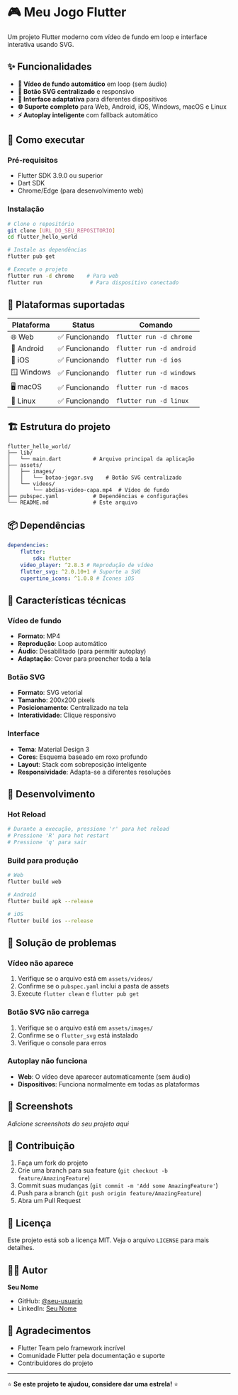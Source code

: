 # 🎮 Meu Jogo Flutter

Um projeto Flutter moderno com vídeo de fundo em loop e interface interativa usando SVG.

## ✨ Funcionalidades

-   **🎥 Vídeo de fundo automático** em loop (sem áudio)
-   **🎯 Botão SVG centralizado** e responsivo
-   **📱 Interface adaptativa** para diferentes dispositivos
-   **🌐 Suporte completo** para Web, Android, iOS, Windows, macOS e Linux
-   **⚡ Autoplay inteligente** com fallback automático

## 🚀 Como executar

### Pré-requisitos

-   Flutter SDK 3.9.0 ou superior
-   Dart SDK
-   Chrome/Edge (para desenvolvimento web)

### Instalação

```bash
# Clone o repositório
git clone [URL_DO_SEU_REPOSITORIO]
cd flutter_hello_world

# Instale as dependências
flutter pub get

# Execute o projeto
flutter run -d chrome    # Para web
flutter run               # Para dispositivo conectado
```

## 🎯 Plataformas suportadas

| Plataforma | Status         | Comando                  |
| ---------- | -------------- | ------------------------ |
| 🌐 Web     | ✅ Funcionando | `flutter run -d chrome`  |
| 📱 Android | ✅ Funcionando | `flutter run -d android` |
| 🍎 iOS     | ✅ Funcionando | `flutter run -d ios`     |
| 🪟 Windows | ✅ Funcionando | `flutter run -d windows` |
| 🖥️ macOS   | ✅ Funcionando | `flutter run -d macos`   |
| 🐧 Linux   | ✅ Funcionando | `flutter run -d linux`   |

## 🏗️ Estrutura do projeto

```
flutter_hello_world/
├── lib/
│   └── main.dart          # Arquivo principal da aplicação
├── assets/
│   ├── images/
│   │   └── botao-jogar.svg    # Botão SVG centralizado
│   └── videos/
│       └── abdias-video-capa.mp4  # Vídeo de fundo
├── pubspec.yaml           # Dependências e configurações
└── README.md              # Este arquivo
```

## 📦 Dependências

```yaml
dependencies:
    flutter:
        sdk: flutter
    video_player: ^2.8.3 # Reprodução de vídeo
    flutter_svg: ^2.0.10+1 # Suporte a SVG
    cupertino_icons: ^1.0.8 # Ícones iOS
```

## 🎨 Características técnicas

### Vídeo de fundo

-   **Formato**: MP4
-   **Reprodução**: Loop automático
-   **Áudio**: Desabilitado (para permitir autoplay)
-   **Adaptação**: Cover para preencher toda a tela

### Botão SVG

-   **Formato**: SVG vetorial
-   **Tamanho**: 200x200 pixels
-   **Posicionamento**: Centralizado na tela
-   **Interatividade**: Clique responsivo

### Interface

-   **Tema**: Material Design 3
-   **Cores**: Esquema baseado em roxo profundo
-   **Layout**: Stack com sobreposição inteligente
-   **Responsividade**: Adapta-se a diferentes resoluções

## 🔧 Desenvolvimento

### Hot Reload

```bash
# Durante a execução, pressione 'r' para hot reload
# Pressione 'R' para hot restart
# Pressione 'q' para sair
```

### Build para produção

```bash
# Web
flutter build web

# Android
flutter build apk --release

# iOS
flutter build ios --release
```

## 🐛 Solução de problemas

### Vídeo não aparece

1. Verifique se o arquivo está em `assets/videos/`
2. Confirme se o `pubspec.yaml` inclui a pasta de assets
3. Execute `flutter clean` e `flutter pub get`

### Botão SVG não carrega

1. Verifique se o arquivo está em `assets/images/`
2. Confirme se o `flutter_svg` está instalado
3. Verifique o console para erros

### Autoplay não funciona

-   **Web**: O vídeo deve aparecer automaticamente (sem áudio)
-   **Dispositivos**: Funciona normalmente em todas as plataformas

## 📱 Screenshots

_Adicione screenshots do seu projeto aqui_

## 🤝 Contribuição

1. Faça um fork do projeto
2. Crie uma branch para sua feature (`git checkout -b feature/AmazingFeature`)
3. Commit suas mudanças (`git commit -m 'Add some AmazingFeature'`)
4. Push para a branch (`git push origin feature/AmazingFeature`)
5. Abra um Pull Request

## 📄 Licença

Este projeto está sob a licença MIT. Veja o arquivo `LICENSE` para mais detalhes.

## 👨‍💻 Autor

**Seu Nome**

-   GitHub: [@seu-usuario](https://github.com/seu-usuario)
-   LinkedIn: [Seu Nome](https://linkedin.com/in/seu-perfil)

## 🙏 Agradecimentos

-   Flutter Team pelo framework incrível
-   Comunidade Flutter pela documentação e suporte
-   Contribuidores do projeto

---

⭐ **Se este projeto te ajudou, considere dar uma estrela!** ⭐
